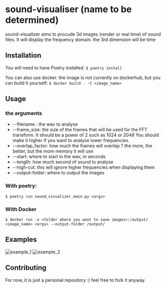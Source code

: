 # sound-visualiser (name to be determined)

sound-visualizer aims to procude 3d images (render or real time) of sound files. It will display the frequency domain. 
the 3rd dimension will be time

## Installation

You will need to have Poetry installed.
```$ poetry install```


You can also use docker. the image is not currently on dockerhub, but you can build it yourself:
```$ docker build . -t <image_name>```

## Usage
### the arguments
* --filename <filename>: the wav to analyse
* --frame_size: the size of the frames that will be used for the FFT transform. It should be a power of 2 such as 1024 or 2048
 You should make it higher if you want to analyse lower frequencies.
* --overlap_factor: how much the frames will overlap ? the more, the better, but the more memory it will use
* --start: where to start in the wav, in seconds
* --length: how much second of sound to analyse
* --high-cut: this will ignore higher frequencies when displaying them
* --output-folder: where to output the images
### With poetry: 
```$ poetry run sound_visualizer_main.py <args>```
### With Docker
```$ docker run -v <folder where you want to save images>:/output/ <image_name> <args> --output-folder /output/ ```

## Examples
![example_1](examples/example_1.png)
![example_2](examples/example_2.png)

## Contributing
For now, it is just a personal repository :) feel free to fork it anyway.